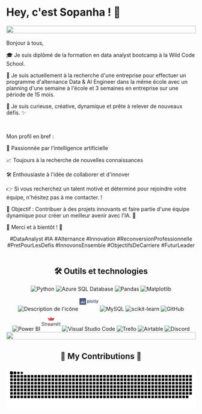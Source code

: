 # Hey, c'est Sopanha ! 👋
<img src="https://i.imgur.com/dBaSKWF.gif" height="20" width="100%">

Bonjour à tous, <br>

🎓 Je suis diplômé de la formation en data analyst bootcamp à la Wild Code School. 

🚀 Je suis actuellement à la recherche d'une entreprise pour effectuer un programme d'alternance Data & AI Engineer dans la même école avec un planning d'une semaine à l'école et 3 semaines en entreprise sur une période de 15 mois.

💪 Je suis curieuse, créative, dynamique et prête à relever de nouveaux défis. ✨

<br>

Mon profil en bref :

🤖 Passionnée par l'intelligence artificielle

📈 Toujours à la recherche de nouvelles connaissances

🛠️ Enthousiaste à l'idée de collaborer et d'innover

👉 Si vous recherchez un talent motivé et déterminé pour rejoindre votre équipe, n'hésitez pas à me contacter. !<br>

🎯 Objectif : Contribuer à des projets innovants et faire partie d'une équipe dynamique pour créer un meilleur avenir avec l'IA. 🚀<br>

🙏 Merci et à bientôt ! 🌟<br>

<div align="center">#DataAnalyst #IA #Alternance #Innovation #ReconversionProfessionnelle #PretPourLesDefis #InnovonsEnsemble #ObjectifsDeCarriere #FuturLeader
</div>

<div align="center">
  <h2>🛠️ Outils et technologies</h2>
</div>

<div align="center"> 

  <img src="https://cdn.jsdelivr.net/gh/devicons/devicon@latest/icons/python/python-original-wordmark.svg" alt="Python" width="50" height="50" />
  <img src="https://cdn.jsdelivr.net/gh/devicons/devicon@latest/icons/azuresqldatabase/azuresqldatabase-original.svg" alt="Azure SQL Database" width="50" height="50" />
  <img src="https://cdn.jsdelivr.net/gh/devicons/devicon@latest/icons/pandas/pandas-original-wordmark.svg" alt="Pandas" width="50" height="50" />
  <img src="https://cdn.jsdelivr.net/gh/devicons/devicon@latest/icons/matplotlib/matplotlib-original-wordmark.svg" alt="Matplotlib" width="50" height="50" />
  <img src="https://user-images.githubusercontent.com/315810/92254613-279c8000-ee9f-11ea-9b73-5622a7d95f3f.png" alt="Description de l'icône" width="50" height="50" />
  <img src="https://github.com/devicons/devicon/blob/master/icons/plotly/plotly-original-wordmark.svg" alt="Plotly" width="50" height="50" />
  <img src="https://upload.wikimedia.org/wikipedia/fr/6/62/MySQL.svg" alt="MySQL" width="50" height="50" />
  <img src="https://cdn.jsdelivr.net/gh/devicons/devicon@latest/icons/scikitlearn/scikitlearn-original.svg" alt="scikit-learn" width="50" height="50" />
  <img src="https://upload.wikimedia.org/wikipedia/commons/9/91/Octicons-mark-github.svg" alt="GitHub" width="50" height="50" />
  <img src="https://github.com/microsoft/PowerBI-Icons/raw/main/PNG/Power-BI.png" alt="Power BI" width="38" height="38" />
  <img src="https://raw.githubusercontent.com/devicons/devicon/master/icons/streamlit/streamlit-original-wordmark.svg" alt="Streamlit" width="50" height="50" />
  <img src="https://upload.wikimedia.org/wikipedia/commons/9/9a/Visual_Studio_Code_1.35_icon.svg" alt="Visual Studio Code" width="50" height="50" />
  <img src="https://upload.wikimedia.org/wikipedia/en/8/8c/Trello_logo.svg" alt="Trello" width="50" height="50" />
  <img src="https://upload.wikimedia.org/wikipedia/commons/4/4b/Airtable_Logo.svg" alt="Airtable" width="50" height="50" />
  <img src="https://upload.wikimedia.org/wikipedia/fr/4/4f/Discord_Logo_sans_texte.svg" alt="Discord" width="50" height="50" />
  
</div>

<img src="https://i.imgur.com/dBaSKWF.gif" height="20" width="100%">
 <div align="center">
          
   <h2>🐍 My Contributions 🐍</h2>
 </div>
  
![snake gif](https://github.com/victoria-1989/victoria-1989/blob/output/github-contribution-grid-snake.svg)
